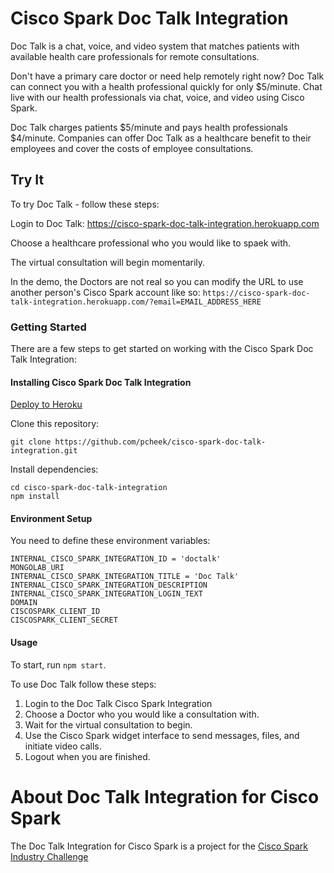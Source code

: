# Cisco Spark Doc Talk Integration

Doc Talk is a chat, voice, and video system that matches patients with available health care professionals for remote consultations.

Don't have a primary care doctor or need help remotely right now? Doc Talk can connect you with a health professional quickly for only $5/minute. Chat live with our health professionals via chat, voice, and video using Cisco Spark.

Doc Talk charges patients $5/minute and pays health professionals $4/minute. Companies can offer Doc Talk as a healthcare benefit to their employees and cover the costs of employee consultations.

## Try It

To try Doc Talk - follow these steps:

Login to Doc Talk:
https://cisco-spark-doc-talk-integration.herokuapp.com

Choose a healthcare professional who you would like to spaek with.

The virtual consultation will begin momentarily.

In the demo, the Doctors are not real so you can modify the URL to use another person's Cisco Spark account like so:
`https://cisco-spark-doc-talk-integration.herokuapp.com/?email=EMAIL_ADDRESS_HERE`

### Getting Started

There are a few steps to get started on working with the Cisco Spark Doc Talk Integration:

#### Installing Cisco Spark Doc Talk Integration

[Deploy to Heroku](https://heroku.com/deploy?template=https://github.com/pcheek/cisco-spark-doc-talk-integration/master)

Clone this repository:

`git clone https://github.com/pcheek/cisco-spark-doc-talk-integration.git`

Install dependencies:

```
cd cisco-spark-doc-talk-integration
npm install
```

#### Environment Setup

You need to define these environment variables:

```
INTERNAL_CISCO_SPARK_INTEGRATION_ID = 'doctalk'
MONGOLAB_URI
INTERNAL_CISCO_SPARK_INTEGRATION_TITLE = 'Doc Talk'
INTERNAL_CISCO_SPARK_INTEGRATION_DESCRIPTION
INTERNAL_CISCO_SPARK_INTEGRATION_LOGIN_TEXT
DOMAIN
CISCOSPARK_CLIENT_ID
CISCOSPARK_CLIENT_SECRET
```

#### Usage

To start, run `npm start`.

To use Doc Talk follow these steps:

1. Login to the Doc Talk Cisco Spark Integration
2. Choose a Doctor who you would like a consultation with.
3. Wait for the virtual consultation to begin.
4. Use the Cisco Spark widget interface to send messages, files, and initiate video calls.
5. Logout when you are finished.

# About Doc Talk Integration for Cisco Spark

The Doc Talk Integration for Cisco Spark is a project for the [Cisco Spark Industry Challenge](https://ciscospark.devpost.com/)

